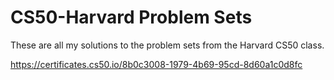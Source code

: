 # CS50-Harvard Problem Sets
These are all my solutions to the problem sets from the Harvard CS50 class.

https://certificates.cs50.io/8b0c3008-1979-4b69-95cd-8d60a1c0d8fc
